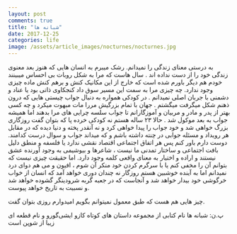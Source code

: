 ```yaml
---
layout: post
comments: true
title: "شبانه ها"
date: 2017-12-25
categories: life
image: /assets/article_images/nocturnes/nocturnes.jpg
---
```



به درستی معنای زندگی را نمیدانم. رشک میبرم به انسان هایی که هنوز بعد معنوی زندگی خود را از دست نداده اند . سال هاست که  مرا به شکل روبات بی احساس میبینند خودم هم دیگر باورم شده است که خارج از این مکانیک کنش و برهم کنش ماده چیزی وجود ندارد. چه چیزی مرا به سمت این مسیر سوق داد کنجکاوی ذاتی بود یا عناد و دشمنی با جربان اصلی نمیدانم . در کودکی همواره به دنبال جواب چیستی هایی که درون ذهنم شکل میگرفت میگشتم . جهان با تمام بزرگیش مررا مات مبهوت میکرد و چه کسی بهتر از پدر و مادر و مربیان و آموزگارانم تا جواب سلسه چرایی های مرا بدهند اما همیشه جواب به بعد موکول شد . حالا ۲۳ ساله هستم نه کودکی خرده پا که بتوان گفت روزگاری بزرگ خواهی شد و خود جواب را پیدا خواهی کرد و نه آنقدر پخته و دنیا دیده که در مقابل هر رویداد و مسئله جوابی در چنته داشته باشم و که میداند جواب و سوال درست کدامند.
دوست دارم باور کنم پس هر اتفاق اجتماعی اقتصاد نقشی ندارد یا فلسفه و منطق دلیل بافت اجتماعی و ساختار تمدنی ما نیست ، شاعرها و بیوشیمی به وجود آورنده عشق نیستند و اراده و اختیار به معنای واقعی کلمه وجود دارد. اما حقیقت چیزی نیست که بتوانم آن را مخفی کنم یا با سرگرم کردن خود منکر آن شوم ، افیون و می هم دوای درد نمیدانم اما به آینده خوشبین هستم روزگار نه چندان دوری خواهد آمد که انسان از خواب خرگوشی خود بیدار خواهد شد و آنجاست که در جعبه گربه شرودینگر گشوده خواهد شد و نسبیت به تاریخ خواهد پیوست. 

 چیز هایی هم هست که طبق معمول نمیتوانم بگویم امیدوارم روزی بتوان گفت.

پ.ن: شبانه ها نام کتابی از مجموعه داستان های کوتاه کازو ایشی‌گورو و نام قطعه ای زیبا از شوپن است 
